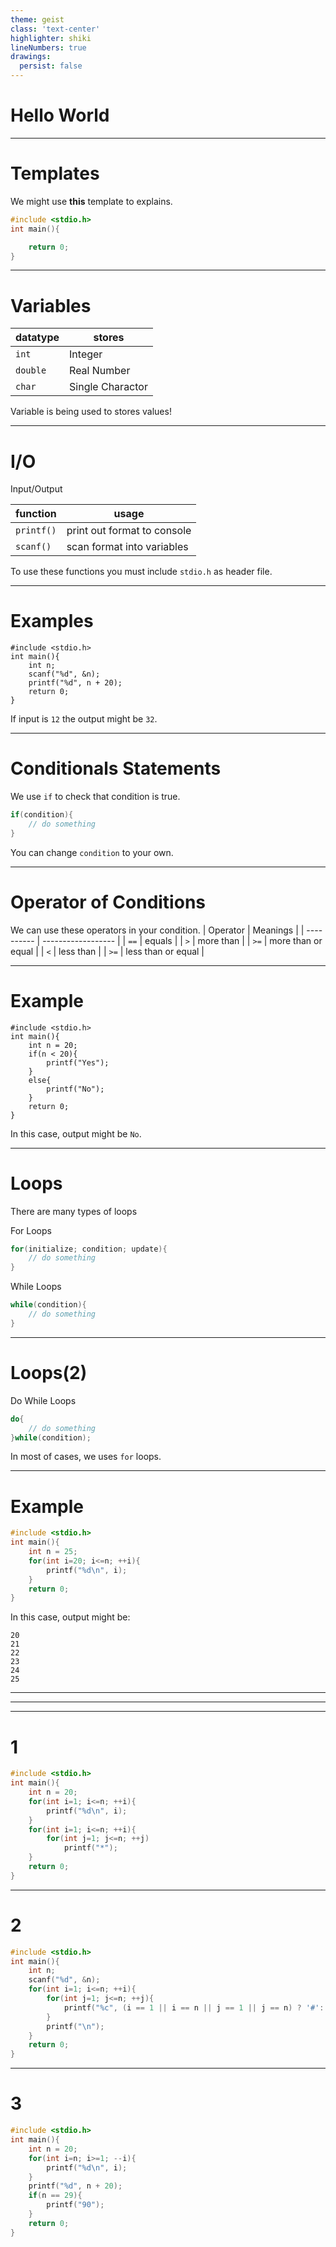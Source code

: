 ```yaml
---
theme: geist
class: 'text-center'
highlighter: shiki
lineNumbers: true
drawings:
  persist: false
---
```


<!--
# This is First Page

# เธอบอกเธอชอบคนเขียนโค้ดเรา printf("Hello World"); ได้นะเธอชอบมั๊ย
-->

# Hello World

---

# Templates  
We might use **this** template to explains.

```cpp {all|1|2-5|all}
#include <stdio.h>
int main(){

	return 0;
}
```

---

# Variables
| datatype | stores             |
| -------- | ------------------ |
| `int`    | Integer            |
| `double` | Real Number        |
| `char`   | Single Charactor   |

<Note>Variable is being used to stores values!</Note>

---

# I/O  
Input/Output

| function   | usage                       |
| ---------- | --------------------------- |
| `printf()` | print out format to console |
| `scanf()`  | scan format into variables  |

<Note>To use these functions you must include `stdio.h` as header file.</Note>

---

# Examples
```cpp{all|1|2-7|all}
#include <stdio.h>
int main(){
	int n;
	scanf("%d", &n);
	printf("%d", n + 20);
	return 0;
}
```

If input is `12` the output might be `32`.

---

# Conditionals Statements

We use `if` to check that condition is true.
```cpp
if(condition){
	// do something
}
```

<Note>You can change `condition` to your own.</Note>

---

# Operator of Conditions
We can use these operators in your condition.
| Operator   | Meanings           |
| ---------- | ------------------ |
| `==`       | equals             |
| `>`        | more than          |
| `>=`       | more than or equal |
| `<`        | less than          |
| `>=`       | less than or equal |

---

# Example
```cpp{all|1-2|3|4-6|7-9|10-11|all}
#include <stdio.h>
int main(){
	int n = 20;
	if(n < 20){
		printf("Yes");
	}
	else{
		printf("No");
	}
	return 0;
}
```

In this case, output might be `No`.

---

# Loops
There are many types of loops

For Loops
```cpp
for(initialize; condition; update){
	// do something
}
```

While Loops
``` cpp
while(condition){
	// do something
}
```

---

# Loops(2)
Do While Loops
```cpp
do{
	// do something
}while(condition);
```

<Note>In most of cases, we uses `for` loops.</Note>

---

# Example

```cpp
#include <stdio.h>
int main(){
	int n = 25;
	for(int i=20; i<=n; ++i){
		printf("%d\n", i);
	}
	return 0;
}
```

In this case, output might be: 
```
20
21
22
23
24
25
```
---

---

---

# 1

```cpp
#include <stdio.h>
int main(){
	int n = 20;
	for(int i=1; i<=n; ++i){
		printf("%d\n", i);
	}
	for(int i=1; i<=n; ++i){
		for(int j=1; j<=n; ++j)
			printf("*");
	}
	return 0;
}
```

---

# 2

```cpp
#include <stdio.h>
int main(){
	int n;
	scanf("%d", &n);
	for(int i=1; i<=n; ++i){
		for(int j=1; j<=n; ++j){
			printf("%c", (i == 1 || i == n || j == 1 || j == n) ? '#': '*');
		}
		printf("\n");
	}
	return 0;
}
```

---

# 3

```cpp
#include <stdio.h>
int main(){
	int n = 20;
	for(int i=n; i>=1; --i){
		printf("%d\n", i);
	}
	printf("%d", n + 20);
	if(n == 29){
		printf("90");
	}
	return 0;
}
```
